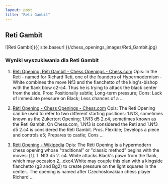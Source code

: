```yaml
---
layout: post
title: "Reti Gambit"
---
```


## Reti Gambit
![Reti Gambit]({{ site.baseurl }}/chess_openings_images/Reti_Gambit.jpg)

### Wyniki wyszukiwania dla Reti Gambit
1. [Réti Opening: Réti Gambit - Chess Openings - Chess.com](https://www.chess.com/openings/Reti-Opening-Reti-Gambit)
   Opis: In the Reti - named for Richard Reti, one of the founders of Hypermodernism - White combines the move Nf3 and the fianchetto of the king's-bishop with the flank blow c2-c4. Thus he is trying to attack the black center from the side. Pros: Positionally subtle; Long-term pressure; Cons: Lack of immediate pressure on Black; Less chances of a ...

2. [Réti Opening - Chess Openings - Chess.com](https://www.chess.com/openings/Reti-Opening)
   Opis: The Reti Opening can be used to refer to two different starting positions: 1.Nf3, sometimes known as the Zukertort Opening; 1.Nf3 d5 2.c4, sometimes known as the Reti Gambit. On Chess.com, 1.Nf3 is considered the Reti and 1.Nf3 d5 2.c4 is considered the Reti Gambit. Pros. Flexible; Develops a piece and controls e5; Prepares to castle; Cons ...

3. [Réti Opening - Wikipedia](https://en.wikipedia.org/wiki/Réti_Opening)
   Opis: The Réti Opening is a hypermodern chess opening whose "traditional" or "classic method" begins with the moves: [1]. 1. Nf3 d5 2. c4. White attacks Black's pawn from the flank, which may occasion 2...dxc4.White may couple this plan with a kingside fianchetto (g3 and Bg2) to create pressure on the light squares in the center.. The opening is named after Czechoslovakian chess player Richard ...